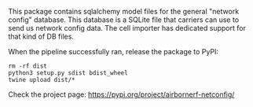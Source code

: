 This package contains sqlalchemy model files for the general "network config" 
database. This database is a SQLite file that carriers can use to send us
network config data. The cell importer has dedicated support for that kind
of DB files.

When the pipeline successfully ran, release the package to PyPI:

```
rm -rf dist
python3 setup.py sdist bdist_wheel
twine upload dist/*
```

Check the project page: https://pypi.org/project/airbornerf-netconfig/

